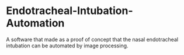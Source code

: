 # Endotracheal-Intubation-Automation
A software that made as a proof of concept that the nasal endotracheal intubation can be automated by image processing.
